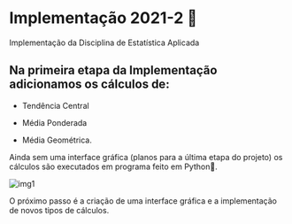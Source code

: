 # Implementação 2021-2 :rocket:
Implementação da Disciplina de Estatística Aplicada



## Na primeira etapa da Implementação adicionamos os cálculos de:

- Tendência Central 

- Média Ponderada

- Média Geométrica.



Ainda sem uma interface gráfica (planos para a última etapa do projeto) os cálculos são executados em programa feito em Python:snake:.

![img1](C:\Users\brenn\Downloads\img1.jpeg)



O próximo passo é a criação de uma interface gráfica e a implementação de novos tipos de cálculos.